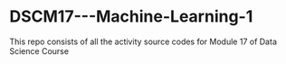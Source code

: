 # DSCM17---Machine-Learning-1
This repo consists of all the activity source codes for Module 17 of Data Science Course
